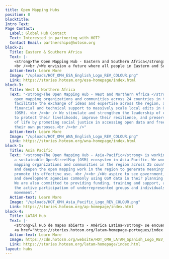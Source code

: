```yaml
---
title: Open Mapping Hubs
position: 0
blocktitle: 
Intro Text: 
Page Contact:
  Label: Global Hub Contact
  Text: Interested in partnering with HOT?
  Contact Email: partnerships@hotosm.org
block-2:
  Title: Eastern & Southern Africa
  Text: |-
    <strong>The Open Mapping Hub - Eastern and Southern Africa</strong> works with organizations and communities across 23 countries in creating and updating free, editable and shareable open map data in OpenStreetMap. We believe that open map data is universal and contributes to identifying problems, monitoring change, managing and responding to events, forecasting, setting priorities and understanding humanitarian and development trends.
    <br /><br />We envision a future where all people in Eastern and Southern Africa have the opportunity to contribute to and use open mapping processes and open data in their everyday lives.
  Action-text: Learn More
  Image: "/uploads/HOT_OMH_ESA_English_Logo_REV_COLOUR.png"
  Link: https://stories.hotosm.org/esa-homepage/index.html
block-3:
  Title: West & Northern Africa
  Text: "<strong>The Open Mapping Hub - West and Northern Africa </strong> engages
    open mapping organizations and communities across 24 countries in the region to
    facilitate the exchange of ideas and expertise across the region, and provide
    financial and technical support to massively scale local edits in OpenStreetMap
    (OSM). <br /><br /> We stimulate and strengthen the leadership of communities
    to protect their livelihoods, improve their resilience, and preserve their way
    of life by promoting social justice in accessing open data and free software for
    their own purposes.<br /><br />"
  Action-text: Learn More
  Image: "/uploads/HOT_OMH_WNA_English_Logo_REV_COLOUR.png"
  Link: https://stories.hotosm.org/wna-homepage/index.html
block-1:
  Title: Asia Pacific
  Text: "<strong>The Open Mapping Hub - Asia-Pacific</strong> is working to create
    a sustainable OpenStreetMap (OSM) ecosystem in Asia-Pacific. We work with open
    mapping organizations and communities in the region across 25 countries to expand
    and deepen the open mapping work in the region to generate meaningful data and
    promote its effective use. <br /><br />We aspire to see government, humanitarian
    and development agencies commonly using OSM data in their planning and decision-making.
    We are also committed to providing funding, training and support, and to promoting
    the active participation of underrepresented groups and individuals in the OSM
    movement."
  Action-text: Learn More
  Image: "/uploads/HOT_OMH_Asia_Pacific_Logo_REV_COLOUR.png"
  Link: https://stories.hotosm.org/ap-homepage/index.html
block-4:
  Title: LATAM Hub
  Text: |-
    <strong>El Hub de mapeo abierto - América Latina</strong> se encuentra en la “Fase Alpha” ¿Qué es esto? Es una etapa previa en la cual estamos diseñando y probando actividades que, no sólo aporten valor a la gente, sino que también ayuden a HOT, las comunidades y otros actores del mapeo abierto de la región a colaborar juntos y así co-diseñar lo que un Hub de Mapeo Abierto al servicio de diecinueve países de América Latina podría ser y hacer.<br /><br /> Esperamos en el futuro inmediato pasarle la antorcha al Hub y entregarle una sólida red de relaciones a distinto nivel en toda la región, un grupo de proyectos realizados o en ejecución que demuestren el valor que puede aportar el Hub a las comunidades, y por ende una creciente reputación positiva. También unos modelos probados de colaboración que luego el Hub podrá optimizar y sumar a sus propios modelos.<br /><br />
    <a href="https://stories.hotosm.org/latam-homepage-portugues/index.html">Em português</a>.
  Action-text: Learn More
  Image: https://cdn.hotosm.org/website/HOT_OMH_LATAM_Spanish_Logo_REV_COLOUR.png
  Link: https://stories.hotosm.org/latam-homepage/index.html
layout: hubs
---
```


